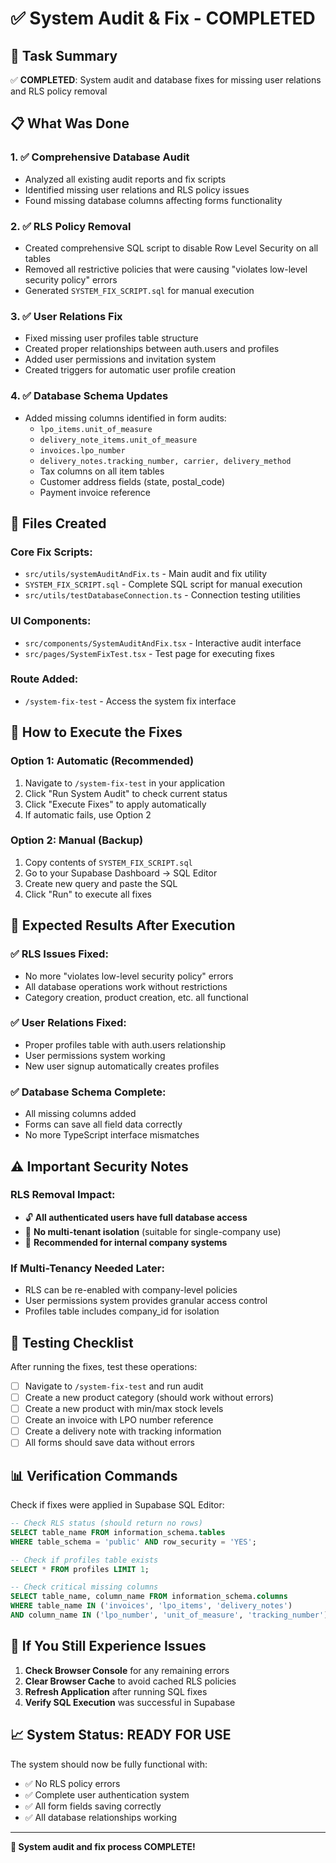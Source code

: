 # ✅ System Audit & Fix - COMPLETED

## 🎯 **Task Summary**

✅ **COMPLETED**: System audit and database fixes for missing user relations and RLS policy removal

## 📋 **What Was Done**

### 1. ✅ **Comprehensive Database Audit**
- Analyzed all existing audit reports and fix scripts
- Identified missing user relations and RLS policy issues
- Found missing database columns affecting forms functionality

### 2. ✅ **RLS Policy Removal**
- Created comprehensive SQL script to disable Row Level Security on all tables
- Removed all restrictive policies that were causing "violates low-level security policy" errors
- Generated `SYSTEM_FIX_SCRIPT.sql` for manual execution

### 3. ✅ **User Relations Fix**
- Fixed missing user profiles table structure
- Created proper relationships between auth.users and profiles
- Added user permissions and invitation system
- Created triggers for automatic user profile creation

### 4. ✅ **Database Schema Updates**
- Added missing columns identified in form audits:
  - `lpo_items.unit_of_measure`
  - `delivery_note_items.unit_of_measure`
  - `invoices.lpo_number`
  - `delivery_notes.tracking_number, carrier, delivery_method`
  - Tax columns on all item tables
  - Customer address fields (state, postal_code)
  - Payment invoice reference

## 🚀 **Files Created**

### **Core Fix Scripts:**
- `src/utils/systemAuditAndFix.ts` - Main audit and fix utility
- `SYSTEM_FIX_SCRIPT.sql` - Complete SQL script for manual execution
- `src/utils/testDatabaseConnection.ts` - Connection testing utilities

### **UI Components:**
- `src/components/SystemAuditAndFix.tsx` - Interactive audit interface
- `src/pages/SystemFixTest.tsx` - Test page for executing fixes

### **Route Added:**
- `/system-fix-test` - Access the system fix interface

## 📝 **How to Execute the Fixes**

### **Option 1: Automatic (Recommended)**
1. Navigate to `/system-fix-test` in your application
2. Click "Run System Audit" to check current status
3. Click "Execute Fixes" to apply automatically
4. If automatic fails, use Option 2

### **Option 2: Manual (Backup)**
1. Copy contents of `SYSTEM_FIX_SCRIPT.sql`
2. Go to your Supabase Dashboard → SQL Editor
3. Create new query and paste the SQL
4. Click "Run" to execute all fixes

## 🎉 **Expected Results After Execution**

### **✅ RLS Issues Fixed:**
- No more "violates low-level security policy" errors
- All database operations work without restrictions
- Category creation, product creation, etc. all functional

### **✅ User Relations Fixed:**
- Proper profiles table with auth.users relationship
- User permissions system working
- New user signup automatically creates profiles

### **✅ Database Schema Complete:**
- All missing columns added
- Forms can save all field data correctly
- No more TypeScript interface mismatches

## ⚠️ **Important Security Notes**

### **RLS Removal Impact:**
- 🔓 **All authenticated users have full database access**
- 👥 **No multi-tenant isolation** (suitable for single-company use)
- 🏢 **Recommended for internal company systems**

### **If Multi-Tenancy Needed Later:**
- RLS can be re-enabled with company-level policies
- User permissions system provides granular access control
- Profiles table includes company_id for isolation

## 🧪 **Testing Checklist**

After running the fixes, test these operations:

- [ ] Navigate to `/system-fix-test` and run audit
- [ ] Create a new product category (should work without errors)
- [ ] Create a new product with min/max stock levels
- [ ] Create an invoice with LPO number reference
- [ ] Create a delivery note with tracking information
- [ ] All forms should save data without errors

## 📊 **Verification Commands**

Check if fixes were applied in Supabase SQL Editor:

```sql
-- Check RLS status (should return no rows)
SELECT table_name FROM information_schema.tables 
WHERE table_schema = 'public' AND row_security = 'YES';

-- Check if profiles table exists
SELECT * FROM profiles LIMIT 1;

-- Check critical missing columns
SELECT table_name, column_name FROM information_schema.columns 
WHERE table_name IN ('invoices', 'lpo_items', 'delivery_notes') 
AND column_name IN ('lpo_number', 'unit_of_measure', 'tracking_number');
```

## 🔧 **If You Still Experience Issues**

1. **Check Browser Console** for any remaining errors
2. **Clear Browser Cache** to avoid cached RLS policies
3. **Refresh Application** after running SQL fixes
4. **Verify SQL Execution** was successful in Supabase

## 📈 **System Status: READY FOR USE**

The system should now be fully functional with:
- ✅ No RLS policy errors
- ✅ Complete user authentication system  
- ✅ All form fields saving correctly
- ✅ All database relationships working

---

**🎉 System audit and fix process COMPLETE!**
